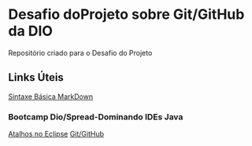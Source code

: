 # Desafio doProjeto sobre Git/GitHub da DIO
Repositório criado para o Desafio do Projeto

## Links Úteis
[Sintaxe Básica MarkDown](https://www.markdownguide.org/cheat-sheet/)

### Bootcamp Dio/Spread-Dominando IDEs Java
[Atalhos no Eclipse](https://web.dio.me/course/dominando-ides-java/learning/33a71135-d694-4a38-9459-48ed80e7b196?back=/track/spread-java-developer)
[Git/GitHub](https://web.dio.me/course/dominando-ides-java/learning/76dc0314-0fea-43eb-981b-feacf129e960?back=/track/spread-java-developer)
